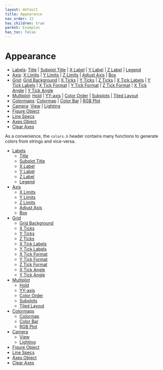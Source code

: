 ```yaml
---
layout: default
title: Appearance
nav_order: 12
has_children: true
parent: Examples
has_toc: false
---
```

# Appearance

* [Labels](appearance/labels.md): [Title](appearance/labels/title.md) | [Subplot Title](appearance/labels/subplot-title.md) | [X Label](appearance/labels/x-label.md) | [Y Label](appearance/labels/y-label.md) | [Z Label](appearance/labels/z-label.md) | [Legend](appearance/labels/legend.md) 
* [Axis](appearance/axis.md): [X Limits](appearance/axis/x-limits.md) | [Y Limits](appearance/axis/y-limits.md) | [Z Limits](appearance/axis/z-limits.md) | [Adjust Axis](appearance/axis/adjust-axis.md) | [Box](appearance/axis/box.md) 
* [Grid](appearance/grid.md): [Grid Background](appearance/grid/grid-background.md) | [X Ticks](appearance/grid/x-ticks.md) | [Y Ticks](appearance/grid/y-ticks.md) | [Z Ticks](appearance/grid/z-ticks.md) | [X Tick Labels](appearance/grid/x-tick-labels.md) | [Y Tick Labels](appearance/grid/y-tick-labels.md) | [X Tick Format](appearance/grid/x-tick-format.md) | [Y Tick Format](appearance/grid/y-tick-format.md) | [Z Tick Format](appearance/grid/z-tick-format.md) | [X Tick Angle](appearance/grid/x-tick-angle.md) | [Y Tick Angle](appearance/grid/y-tick-angle.md) 
* [Multiplot](appearance/multiplot.md): [Hold](appearance/multiplot/hold.md) | [YY-axis](appearance/multiplot/yy-axis.md) | [Color Order](appearance/multiplot/color-order.md) | [Subplots](appearance/multiplot/subplots.md) | [Tiled Layout](appearance/multiplot/tiled-layout.md) 
* [Colormaps](appearance/colormaps.md): [Colormap](appearance/colormaps/colormap.md) | [Color Bar](appearance/colormaps/color-bar.md) | [RGB Plot](appearance/colormaps/rgb-plot.md) 
* [Camera](appearance/camera.md): [View](appearance/camera/view.md) | [Lighting](appearance/camera/lighting.md) 
* [Figure Object](appearance/figure-object.md)
* [Line Specs](appearance/line-specs.md)
* [Axes Object](appearance/axes-object.md)
* [Clear Axes](appearance/clear-axes.md)

As a convenience, the `colors.h` header contains many functions to generate colors from strings and vice-versa. 


- [Labels](appearance/labels.md)
  - [Title](appearance/labels/title.md)
  - [Subplot Title](appearance/labels/subplot-title.md)
  - [X Label](appearance/labels/x-label.md)
  - [Y Label](appearance/labels/y-label.md)
  - [Z Label](appearance/labels/z-label.md)
  - [Legend](appearance/labels/legend.md)
- [Axis](appearance/axis.md)
  - [X Limits](appearance/axis/x-limits.md)
  - [Y Limits](appearance/axis/y-limits.md)
  - [Z Limits](appearance/axis/z-limits.md)
  - [Adjust Axis](appearance/axis/adjust-axis.md)
  - [Box](appearance/axis/box.md)
- [Grid](appearance/grid.md)
  - [Grid Background](appearance/grid/grid-background.md)
  - [X Ticks](appearance/grid/x-ticks.md)
  - [Y Ticks](appearance/grid/y-ticks.md)
  - [Z Ticks](appearance/grid/z-ticks.md)
  - [X Tick Labels](appearance/grid/x-tick-labels.md)
  - [Y Tick Labels](appearance/grid/y-tick-labels.md)
  - [X Tick Format](appearance/grid/x-tick-format.md)
  - [Y Tick Format](appearance/grid/y-tick-format.md)
  - [Z Tick Format](appearance/grid/z-tick-format.md)
  - [X Tick Angle](appearance/grid/x-tick-angle.md)
  - [Y Tick Angle](appearance/grid/y-tick-angle.md)
- [Multiplot](appearance/multiplot.md)
  - [Hold](appearance/multiplot/hold.md)
  - [YY-axis](appearance/multiplot/yy-axis.md)
  - [Color Order](appearance/multiplot/color-order.md)
  - [Subplots](appearance/multiplot/subplots.md)
  - [Tiled Layout](appearance/multiplot/tiled-layout.md)
- [Colormaps](appearance/colormaps.md)
  - [Colormap](appearance/colormaps/colormap.md)
  - [Color Bar](appearance/colormaps/color-bar.md)
  - [RGB Plot](appearance/colormaps/rgb-plot.md)
- [Camera](appearance/camera.md)
  - [View](appearance/camera/view.md)
  - [Lighting](appearance/camera/lighting.md)
- [Figure Object](appearance/figure-object.md)
- [Line Specs](appearance/line-specs.md)
- [Axes Object](appearance/axes-object.md)
- [Clear Axes](appearance/clear-axes.md)


<!-- Generated with mdsplit: https://github.com/alandefreitas/mdsplit -->
